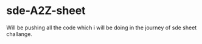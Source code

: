 # sde-A2Z-sheet
Will be pushing all the code which i will be doing in the journey of sde sheet challange.

